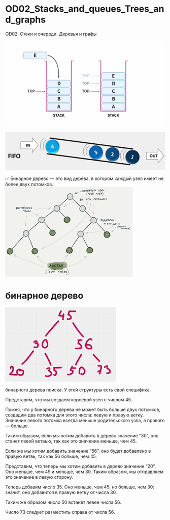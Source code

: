 # OD02_Stacks_and_queues_Trees_and_graphs
 OD02. Стеки и очереди. Деревья и графы

![img_1.png](img_1.png)

![img_2.png](img_2.png)

✅ Бинарное дерево — это вид дерева, 
в котором каждый узел имеет не более двух потомков.
![img_3.png](img_3.png)

# бинарное дерево
![img_4.png](img_4.png)

 бинарного дерева поиска. У этой структуры есть свой специфика.

Представим, что мы создаем корневой узел с числом 45.

Помня, что у бинарного дерева не может быть больше двух потомков, создадим два потомка для этого числа: левую и правую ветку. Значение левого потомка всегда меньше родительского узла, а правого — больше.

Таким образом, если мы хотим добавить в дерево значение “30”, оно станет левой ветвью, так как это значение меньше, чем 45.

Если же мы хотим добавить значение “56”, оно будет добавлено в правую ветвь, так как 56 больше, чем 45.

Представим, что теперь мы хотим добавить в дерево значение “20”. Оно меньше, чем 45 и меньше, чем 30. Таким образом, мы отправляем это значение в левую сторону.

Теперь добавим число 35. Оно меньше, чем 45, но больше, чем 30: значит, оно добавится в правую ветку от числа 30.

Таким же образом число 50 встанет левее числа 56.

Число 73 следует разместить справа от числа 56.

